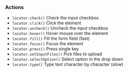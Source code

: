 ### Actions

- `locator.check()` Check the input checkbox
- `locator.click()` Click the element
- `locator.uncheck()` Uncheck the input checkbox
- `locator.hover()` Hover mouse over the element
- `locator.fill()` Fill the form field (fast)
- `locator.focus()` Focus the element
- `locator.press()` Press single key
- `locator.setInputFiles()` Pick files to upload
- `locator.selectOption()` Select option in the drop down
- `locator.type()` Type text character by character (slow)
